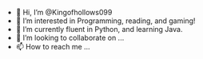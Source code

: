 - 👋 Hi, I’m @Kingofhollows099
- 👀 I’m interested in Programming, reading, and gaming!
- 🌱 I’m currently fluent in Python, and learning Java.
- 💞️ I’m looking to collaborate on ...
- 📫 How to reach me ...

<!---
Kingofhollows099/Kingofhollows099 is a ✨ special ✨ repository because its `README.md` (this file) appears on your GitHub profile.
You can click the Preview link to take a look at your changes.
--->
